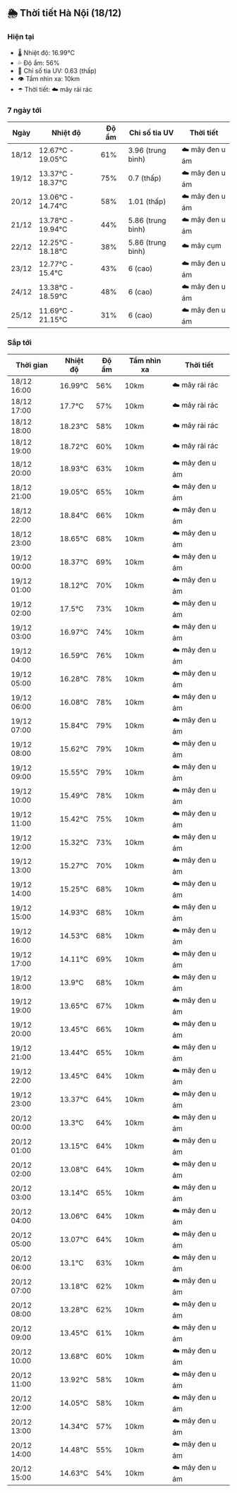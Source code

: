 ## 🌦️ Thời tiết Hà Nội (18/12)

### Hiện tại

- 🌡️ Nhiệt độ: 16.99℃
- 💦 Độ ẩm: 56%
- 🌟 Chỉ số tia UV: 0.63 (thấp)
- 👁️ Tầm nhìn xa: 10km
- ☂️ Thời tiết: ☁️ mây rải rác

### 7 ngày tới

| Ngày | Nhiệt độ | Độ ẩm | Chỉ số tia UV | Thời tiết |
| --- | --- | --- | --- | --- |
| 18/12 | 12.67℃ - 19.05℃ | 61% | 3.96 (trung bình) | ☁️ mây đen u ám |
| 19/12 | 13.37℃ - 18.37℃ | 75% | 0.7 (thấp) | ☁️ mây đen u ám |
| 20/12 | 13.06℃ - 14.74℃ | 58% | 1.01 (thấp) | ☁️ mây đen u ám |
| 21/12 | 13.78℃ - 19.94℃ | 44% | 5.86 (trung bình) | ☁️ mây đen u ám |
| 22/12 | 12.25℃ - 18.18℃ | 38% | 5.86 (trung bình) | ☁️ mây cụm |
| 23/12 | 12.77℃ - 15.4℃ | 43% | 6 (cao) | ☁️ mây đen u ám |
| 24/12 | 13.38℃ - 18.59℃ | 48% | 6 (cao) | ☁️ mây đen u ám |
| 25/12 | 11.69℃ - 21.15℃ | 31% | 6 (cao) | ☁️ mây đen u ám |

### Sắp tới

| Thời gian | Nhiệt độ | Độ ẩm | Tầm nhìn xa | Thời tiết |
| --- | --- | --- | --- | --- |
| 18/12 16:00 | 16.99℃ | 56% | 10km | ☁️ mây rải rác |
| 18/12 17:00 | 17.7℃ | 57% | 10km | ☁️ mây rải rác |
| 18/12 18:00 | 18.23℃ | 58% | 10km | ☁️ mây rải rác |
| 18/12 19:00 | 18.72℃ | 60% | 10km | ☁️ mây rải rác |
| 18/12 20:00 | 18.93℃ | 63% | 10km | ☁️ mây đen u ám |
| 18/12 21:00 | 19.05℃ | 65% | 10km | ☁️ mây đen u ám |
| 18/12 22:00 | 18.84℃ | 66% | 10km | ☁️ mây đen u ám |
| 18/12 23:00 | 18.65℃ | 68% | 10km | ☁️ mây đen u ám |
| 19/12 00:00 | 18.37℃ | 69% | 10km | ☁️ mây đen u ám |
| 19/12 01:00 | 18.12℃ | 70% | 10km | ☁️ mây đen u ám |
| 19/12 02:00 | 17.5℃ | 73% | 10km | ☁️ mây đen u ám |
| 19/12 03:00 | 16.97℃ | 74% | 10km | ☁️ mây đen u ám |
| 19/12 04:00 | 16.59℃ | 76% | 10km | ☁️ mây đen u ám |
| 19/12 05:00 | 16.28℃ | 78% | 10km | ☁️ mây đen u ám |
| 19/12 06:00 | 16.08℃ | 78% | 10km | ☁️ mây đen u ám |
| 19/12 07:00 | 15.84℃ | 79% | 10km | ☁️ mây đen u ám |
| 19/12 08:00 | 15.62℃ | 79% | 10km | ☁️ mây đen u ám |
| 19/12 09:00 | 15.55℃ | 79% | 10km | ☁️ mây đen u ám |
| 19/12 10:00 | 15.49℃ | 78% | 10km | ☁️ mây đen u ám |
| 19/12 11:00 | 15.42℃ | 75% | 10km | ☁️ mây đen u ám |
| 19/12 12:00 | 15.32℃ | 73% | 10km | ☁️ mây đen u ám |
| 19/12 13:00 | 15.27℃ | 70% | 10km | ☁️ mây đen u ám |
| 19/12 14:00 | 15.25℃ | 68% | 10km | ☁️ mây đen u ám |
| 19/12 15:00 | 14.93℃ | 68% | 10km | ☁️ mây đen u ám |
| 19/12 16:00 | 14.53℃ | 68% | 10km | ☁️ mây đen u ám |
| 19/12 17:00 | 14.11℃ | 69% | 10km | ☁️ mây đen u ám |
| 19/12 18:00 | 13.9℃ | 68% | 10km | ☁️ mây đen u ám |
| 19/12 19:00 | 13.65℃ | 67% | 10km | ☁️ mây đen u ám |
| 19/12 20:00 | 13.45℃ | 66% | 10km | ☁️ mây đen u ám |
| 19/12 21:00 | 13.44℃ | 65% | 10km | ☁️ mây đen u ám |
| 19/12 22:00 | 13.45℃ | 64% | 10km | ☁️ mây đen u ám |
| 19/12 23:00 | 13.37℃ | 64% | 10km | ☁️ mây đen u ám |
| 20/12 00:00 | 13.3℃ | 64% | 10km | ☁️ mây đen u ám |
| 20/12 01:00 | 13.15℃ | 64% | 10km | ☁️ mây đen u ám |
| 20/12 02:00 | 13.08℃ | 64% | 10km | ☁️ mây đen u ám |
| 20/12 03:00 | 13.14℃ | 65% | 10km | ☁️ mây đen u ám |
| 20/12 04:00 | 13.06℃ | 64% | 10km | ☁️ mây đen u ám |
| 20/12 05:00 | 13.07℃ | 64% | 10km | ☁️ mây đen u ám |
| 20/12 06:00 | 13.1℃ | 63% | 10km | ☁️ mây đen u ám |
| 20/12 07:00 | 13.18℃ | 62% | 10km | ☁️ mây đen u ám |
| 20/12 08:00 | 13.28℃ | 62% | 10km | ☁️ mây đen u ám |
| 20/12 09:00 | 13.45℃ | 61% | 10km | ☁️ mây đen u ám |
| 20/12 10:00 | 13.68℃ | 60% | 10km | ☁️ mây đen u ám |
| 20/12 11:00 | 13.92℃ | 58% | 10km | ☁️ mây đen u ám |
| 20/12 12:00 | 14.05℃ | 58% | 10km | ☁️ mây đen u ám |
| 20/12 13:00 | 14.34℃ | 57% | 10km | ☁️ mây đen u ám |
| 20/12 14:00 | 14.48℃ | 55% | 10km | ☁️ mây đen u ám |
| 20/12 15:00 | 14.63℃ | 54% | 10km | ☁️ mây đen u ám |
